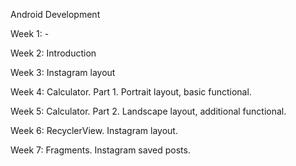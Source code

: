 Android Development

Week 1: -

Week 2: 
Introduction

Week 3: Instagram layout

Week 4: Calculator. Part 1. Portrait layout, basic functional.

Week 5: Calculator. Part 2. Landscape layout, additional functional.

Week 6: RecyclerView. Instagram layout.

Week 7: Fragments. Instagram saved posts.
